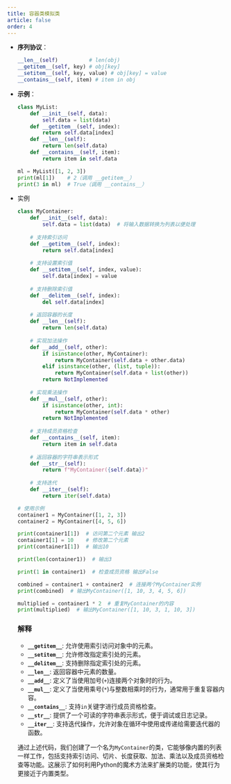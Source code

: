 ```yaml
---
title: 容器类模拟类
article: false
order: 4
---
```


- **序列协议**：

  ```python
  __len__(self)          # len(obj)
  __getitem__(self, key) # obj[key]
  __setitem__(self, key, value) # obj[key] = value
  __contains__(self, item) # item in obj
  ```

- **示例**：

  ```python
  class MyList:
      def __init__(self, data):
          self.data = list(data)
      def __getitem__(self, index):
          return self.data[index]
      def __len__(self):
          return len(self.data)
      def __contains__(self, item):
          return item in self.data
  
  ml = MyList([1, 2, 3])
  print(ml[1])    # 2（调用 __getitem__）
  print(3 in ml)  # True（调用 __contains__）
  ```

- 实例

  ```python
  class MyContainer:
      def __init__(self, data):
          self.data = list(data)  # 将输入数据转换为列表以便处理
      
      # 支持索引访问
      def __getitem__(self, index):
          return self.data[index]
      
      # 支持设置索引值
      def __setitem__(self, index, value):
          self.data[index] = value
      
      # 支持删除索引值
      def __delitem__(self, index):
          del self.data[index]
      
      # 返回容器的长度
      def __len__(self):
          return len(self.data)
      
      # 实现加法操作
      def __add__(self, other):
          if isinstance(other, MyContainer):
              return MyContainer(self.data + other.data)
          elif isinstance(other, (list, tuple)):
              return MyContainer(self.data + list(other))
          return NotImplemented
      
      # 实现乘法操作
      def __mul__(self, other):
          if isinstance(other, int):
              return MyContainer(self.data * other)
          return NotImplemented
      
      # 支持成员资格检查
      def __contains__(self, item):
          return item in self.data
      
      # 返回容器的字符串表示形式
      def __str__(self):
          return f"MyContainer({self.data})"
      
      # 支持迭代
      def __iter__(self):
          return iter(self.data)
  
  # 使用示例
  container1 = MyContainer([1, 2, 3])
  container2 = MyContainer([4, 5, 6])
  
  print(container1[1])  # 访问第二个元素 输出2
  container1[1] = 10    # 修改第二个元素
  print(container1[1])  # 输出10
  
  print(len(container1))  # 输出3
  
  print(1 in container1)  # 检查成员资格 输出False
  
  combined = container1 + container2  # 连接两个MyContainer实例
  print(combined)  # 输出MyContainer([1, 10, 3, 4, 5, 6])
  
  multiplied = container1 * 2  # 重复MyContainer的内容
  print(multiplied)  # 输出MyContainer([1, 10, 3, 1, 10, 3])
  ```

  ### 解释

  - **`__getitem__`**: 允许使用索引访问对象中的元素。
  - **`__setitem__`**: 允许修改指定索引处的元素。
  - **`__delitem__`**: 支持删除指定索引处的元素。
  - **`__len__`**: 返回容器中元素的数量。
  - **`__add__`**: 定义了当使用加号(`+`)连接两个对象时的行为。
  - **`__mul__`**: 定义了当使用乘号(`*`)与整数相乘时的行为，通常用于重复容器内容。
  - **`__contains__`**: 支持`in`关键字进行成员资格检查。
  - **`__str__`**: 提供了一个可读的字符串表示形式，便于调试或日志记录。
  - **`__iter__`**: 支持迭代操作，允许对象在循环中使用或传递给需要迭代器的函数。

  通过上述代码，我们创建了一个名为`MyContainer`的类，它能够像内置的列表一样工作，包括支持索引访问、切片、长度获取、加法、乘法以及成员资格检查等功能。这展示了如何利用Python的魔术方法来扩展类的功能，使其行为更接近于内置类型。